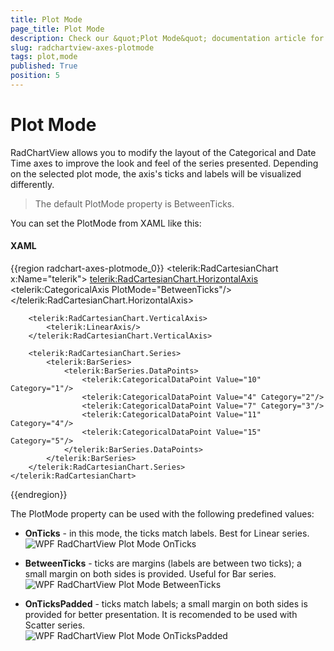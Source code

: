 ```yaml
---
title: Plot Mode
page_title: Plot Mode
description: Check our &quot;Plot Mode&quot; documentation article for the RadChartView {{ site.framework_name }} control.
slug: radchartview-axes-plotmode
tags: plot,mode
published: True
position: 5
---
```


# Plot Mode

RadChartView allows you to modify the layout of the Categorical and Date Time axes to improve the look and feel of the series presented. Depending on the selected plot mode, the axis's ticks and labels will be visualized differently.

>The default PlotMode property is BetweenTicks.

You can set the PlotMode from XAML like this:        

#### __XAML__

{{region radchart-axes-plotmode_0}}
	<telerik:RadCartesianChart x:Name="telerik">
		<telerik:RadCartesianChart.HorizontalAxis>
			<telerik:CategoricalAxis PlotMode="BetweenTicks"/>
		</telerik:RadCartesianChart.HorizontalAxis>
	
		<telerik:RadCartesianChart.VerticalAxis>
			<telerik:LinearAxis/>
		</telerik:RadCartesianChart.VerticalAxis>
	
		<telerik:RadCartesianChart.Series>
			<telerik:BarSeries>
				<telerik:BarSeries.DataPoints>
					<telerik:CategoricalDataPoint Value="10" Category="1"/>
					<telerik:CategoricalDataPoint Value="4" Category="2"/>
					<telerik:CategoricalDataPoint Value="7" Category="3"/>
					<telerik:CategoricalDataPoint Value="11" Category="4"/>
					<telerik:CategoricalDataPoint Value="15" Category="5"/>
				</telerik:BarSeries.DataPoints>
			</telerik:BarSeries>
		</telerik:RadCartesianChart.Series>
	</telerik:RadCartesianChart>
{{endregion}}

The PlotMode property can be used with the following predefined values:        

* __OnTicks__ - in this mode, the ticks match labels. Best for Linear series.  
            ![WPF RadChartView Plot Mode OnTicks](images/RadChartView-chart_onticks.PNG)

* __BetweenTicks__ - ticks are margins (labels are between two ticks); a small margin on both sides is provided. Useful for Bar series.  
            ![WPF RadChartView Plot Mode BetweenTicks](images/RadChartView-chart_betweenticks.PNG)

* __OnTicksPadded__ - ticks match labels; a small margin on both sides is provided for better presentation. It is recomended to be used with Scatter series.  
            ![WPF RadChartView Plot Mode OnTicksPadded](images/RadChartView-chart_ontickspadded.PNG)

